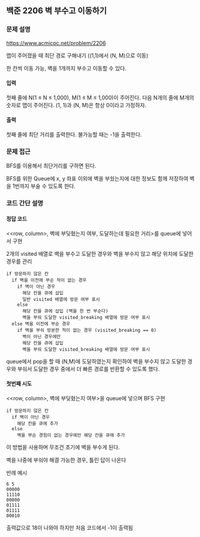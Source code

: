 ## 백준 2206 벽 부수고 이동하기

### 문제 설명

https://www.acmicpc.net/problem/2206

맵이 주어졌을 때 최단 경로 구해내기 ((1,1)에서 (N, M)으로 이동)

한 칸씩 이동 가능, 벽을 1개까지 부수고 이동할 수 있다.

#### 입력
첫째 줄에 N(1 ≤ N ≤ 1,000), M(1 ≤ M ≤ 1,000)이 주어진다. 다음 N개의 줄에 M개의 숫자로 맵이 주어진다. (1, 1)과 (N, M)은 항상 0이라고 가정하자.

#### 출력
첫째 줄에 최단 거리를 출력한다. 불가능할 때는 -1을 출력한다.

### 문제 접근

BFS를 이용해서 최단거리를 구하면 된다.

BFS를 위한 Queue에 x, y 좌표 이외에 벽을 부쉈는지에 대한 정보도 함께 저장하여 벽을 1번까지 부술 수 있도록 한다.

### 코드 간단 설명

#### 정답 코드

<<row, column>, 벽에 부딪혔는지 여부, 도달하는데 필요한 거리>를 queue에 넣어서 구현

2개의 visited 배열로 벽을 부수고 도달한 경우와 벽을 부수지 않고 해당 위치에 도달한 경우를 관리

```
if 방문하지 않은 칸
  if 벽을 이전에 부순 적이 없는 경우
    if 벽이 아닌 경우
      해당 칸을 큐에 삽입
      일반 visited 배열에 방문 여부 표시
    else
      해당 칸을 큐에 삽입 (벽을 한 번 부순다)
      벽을 부숴 도달한 visited_breaking 배열에 방문 여부 표시
  else 벽을 이전에 부순 경우
    if 벽을 부숴 방분한 적이 없는 경우 (visited_breaking == 0)
      벽이 아닌 경우에만
      해당 칸을 큐에 삽입
      벽을 부숴 도달한 visited_breaking 배열에 방문 여부 표시
```

queue에서 pop을 할 때 (N,M)에 도달하였는지 확인하여 벽을 부수지 않고 도달한 경우와 부숴서 도달한 경우 중에서 더 빠른 경로를 반환할 수 있도록 했다.


#### 첫번째 시도

<<row, column>, 벽에 부딪혔는지 여부>을 queue에 넣으며 BFS 구현

```
if 방문하지 않은 칸
  if 벽이 아닌 경우
    해당 칸을 큐에 추가
  else
    벽을 부순 경험이 없는 경우에만 해당 칸을 큐에 추가
```

이 방법을 사용하며 무조건 초기에 벽을 부수게 된다.

벽을 나중에 부숴야 해결 가능한 경우, 틀린 답이 나온다

반례 예시
```
6 5
00000
11110
00000
01111
01111
00010 
```

출력값으로 18이 나와야 하지만 처음 코드에서 -1이 출력됨

